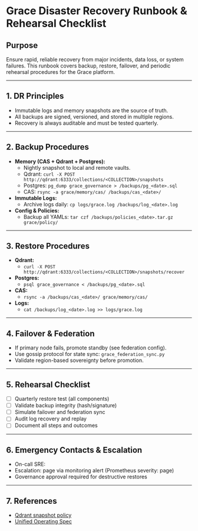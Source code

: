 # Grace Disaster Recovery Runbook & Rehearsal Checklist

## Purpose
Ensure rapid, reliable recovery from major incidents, data loss, or system failures. This runbook covers backup, restore, failover, and periodic rehearsal procedures for the Grace platform.

---

## 1. DR Principles
- Immutable logs and memory snapshots are the source of truth.
- All backups are signed, versioned, and stored in multiple regions.
- Recovery is always auditable and must be tested quarterly.

---

## 2. Backup Procedures
- **Memory (CAS + Qdrant + Postgres):**
  - Nightly snapshot to local and remote vaults.
  - Qdrant: `curl -X POST http://qdrant:6333/collections/<COLLECTION>/snapshots`
  - Postgres: `pg_dump grace_governance > /backups/pg_<date>.sql`
  - CAS: `rsync -a grace/memory/cas/ /backups/cas_<date>/`
- **Immutable Logs:**
  - Archive logs daily: `cp logs/grace.log /backups/log_<date>.log`
- **Config & Policies:**
  - Backup all YAMLs: `tar czf /backups/policies_<date>.tar.gz grace/policy/`

---

## 3. Restore Procedures
- **Qdrant:**
  - `curl -X POST http://qdrant:6333/collections/<COLLECTION>/snapshots/recover`
- **Postgres:**
  - `psql grace_governance < /backups/pg_<date>.sql`
- **CAS:**
  - `rsync -a /backups/cas_<date>/ grace/memory/cas/`
- **Logs:**
  - `cat /backups/log_<date>.log >> logs/grace.log`

---

## 4. Failover & Federation
- If primary node fails, promote standby (see federation config).
- Use gossip protocol for state sync: `grace_federation_sync.py`
- Validate region-based sovereignty before promotion.

---

## 5. Rehearsal Checklist
- [ ] Quarterly restore test (all components)
- [ ] Validate backup integrity (hash/signature)
- [ ] Simulate failover and federation sync
- [ ] Audit log recovery and replay
- [ ] Document all steps and outcomes

---

## 6. Emergency Contacts & Escalation
- On-call SRE: <update contact>
- Escalation: page via monitoring alert (Prometheus severity: page)
- Governance approval required for destructive restores

---

## 7. References
- [Qdrant snapshot policy](../docs/qdrant_snapshot_policy.md)
- [Unified Operating Spec](../docs/GRACE_UNIFIED_OPERATING_SPEC_COMPLETE.md)
